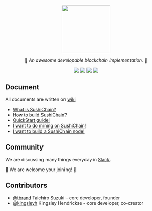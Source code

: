 <p align="center">
  <img src="https://raw.githubusercontent.com/SushiChain/SushiChain/master/imgs/sushichain.png" width="150" height="150" />
</p1>

<p align="center">🍣 <i>An awesome developable blockchain implementation.</i> 🍣</p>

<p align="center"><a href="https://travis-ci.org/SushiChain/SushiChain"><img src="https://travis-ci.org/SushiChain/SushiChain.svg?branch=master"></a>
<a href="https://sushicoin.xyz/viewType.html?buildTypeId=SushiChain_1MainBuild&guest=1">
<img src="https://sushicoin.xyz/app/rest/builds/buildType:(id:SushiChain_1MainBuild)/statusIcon"/></a>
<a href="https://goo.gl/64aVeY"><img src="https://img.shields.io/badge/slack-join-orange.svg"></a>  <a href="https://github.com/SushiChain/SushiChain/wiki"><img src="https://img.shields.io/badge/document-wiki-yellow.svg"></a></p>

## Document

All documents are written on [wiki](https://github.com/SushiChain/SushiChain/wiki)

* [What is SushiChain?](https://github.com/SushiChain/SushiChain/wiki/What-is-SushiChain%3F)
* [How to build SushiChain?](https://github.com/SushiChain/SushiChain/wiki/How-to-build-SushiChain%3F)
* [QuickStart guide!](https://github.com/SushiChain/SushiChain/wiki/SushiChain-QuickStart)
* [I want to do mining on SushiChain!](https://github.com/SushiChain/SushiChain/wiki/Mining-SushiChain)
* [I want to build a SushiChain node!](https://github.com/SushiChain/SushiChain/wiki/Build-a-SushiChain-node)

## Community

We are discussing many things everyday in [Slack](https://goo.gl/MnBKcy).

🍣 We are welcome your joining! 🍣

## Contributors
- [@tbrand](https://github.com/tbrand) Taichiro Suzuki - core developer, founder
- [@kingsleyh](https://github.com/kingsleyh) Kingsley Hendrickse - core developer, co-creator
